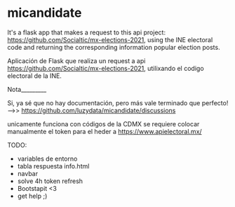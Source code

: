 # micandidate

It's a flask app that makes a request to this api project: https://github.com/Socialtic/mx-elections-2021, using the INE electoral code and returning the corresponding information popular election posts.


Aplicación de Flask que realiza un request a api https://github.com/Socialtic/mx-elections-2021, utilixando el codigo electoral de la INE.


Nota_________

Si, ya sé que no hay documentación, pero más vale terminado que perfecto! -->> https://github.com/luzydata/micandidate/discussions

unicamente funciona con códigos de la CDMX
se requiere colocar manualmente el token para el heder a https://www.apielectoral.mx/

TODO:
 - variables de entorno 
 - tabla respuesta info.html
 - navbar
 - solve 4h token refresh
 - Bootstapit <3
 - get help ;)  
